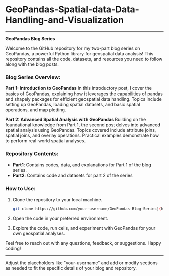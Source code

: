 # GeoPandas-Spatial-data-Data-Handling-and-Visualization

---

**GeoPandas Blog Series**

Welcome to the GitHub repository for my two-part blog series on GeoPandas, a powerful Python library for geospatial data analysis! This repository contains all the code, datasets, and resources you need to follow along with the blog posts.

### Blog Series Overview:

**Part 1: Introduction to GeoPandas**
In this introductory post, I cover the basics of GeoPandas, explaining how it leverages the capabilities of pandas and shapely packages for efficient geospatial data handling. Topics include setting up GeoPandas, loading spatial datasets, and basic spatial operations, and map plotting.

**Part 2: Advanced Spatial Analysis with GeoPandas**
Building on the foundational knowledge from Part 1, the second post delves into advanced spatial analysis using GeoPandas. Topics covered include attribute joins, spatial joins, and overlay operations. Practical examples demonstrate how to perform real-world spatial analyses.

### Repository Contents:

- **Part1**: Contains codes, data, and explanations for Part 1 of the blog series.
- **Part2**: Contains code and datasets for part 2 of the series

### How to Use:

1. Clone the repository to your local machine.
   ```bash
   git clone https://github.com/your-username/GeoPandas-Blog-Series](https://github.com/godwinmurithi/GeoPandas-Spatial-data-Data-Handling-and-Visualization.git
   ```

2. Open the code in your preferred environment.

3. Explore the code, run cells, and experiment with GeoPandas for your own geospatial analyses.

Feel free to reach out with any questions, feedback, or suggestions. Happy coding!

---

Adjust the placeholders like "your-username" and add or modify sections as needed to fit the specific details of your blog and repository.
